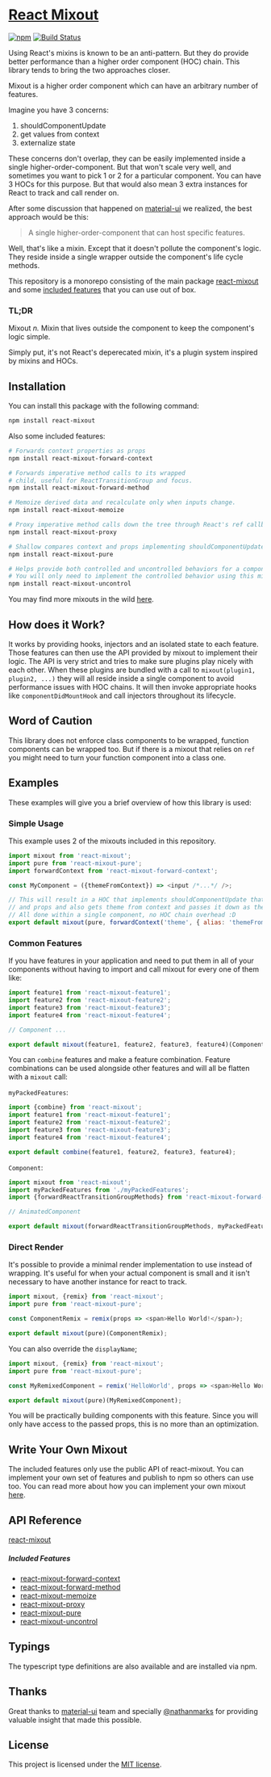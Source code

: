# [React Mixout](https://github.com/alitaheri/react-mixout)
[![npm](https://badge.fury.io/js/react-mixout.svg)](https://badge.fury.io/js/react-mixout)
[![Build Status](https://travis-ci.org/alitaheri/react-mixout.svg?branch=master)](https://travis-ci.org/alitaheri/react-mixout)

Using React's mixins is known to be an anti-pattern. But they do provide better performance
than a higher order component (HOC) chain. This library tends to bring the two approaches closer.

Mixout is a higher order component which can have an arbitrary number of features.

Imagine you have 3 concerns: 
1. shouldComponentUpdate
2. get values from context
3. externalize state

These concerns don't overlap, they can be easily implemented inside a single
higher-order-component. But that won't scale very well, and sometimes you want to
pick 1 or 2 for a particular component. You can have 3 HOCs for this purpose. But
that would also mean 3 extra instances for React to track and call render on.

After some discussion that happened on [material-ui](https://github.com/callemall/material-ui)
we realized, the best approach would be this:

> A single higher-order-component that can host specific features.

Well, that's like a mixin. Except that it doesn't pollute the component's logic. They reside
inside a single wrapper outside the component's life cycle methods.

This repository is a monorepo consisting of the main package [react-mixout](packages/react-mixout)
and some [included features](packages) that you can use out of box.

### TL;DR

Mixout _n._ Mixin that lives outside the component to keep the component's logic simple.

Simply put, it's not React's deperecated mixin, it's a plugin system inspired by mixins and HOCs.

## Installation

You can install this package with the following command:

```sh
npm install react-mixout
```

Also some included features:

```sh
# Forwards context properties as props
npm install react-mixout-forward-context

# Forwards imperative method calls to its wrapped 
# child, useful for ReactTransitionGroup and focus.
npm install react-mixout-forward-method

# Memoize derived data and recalculate only when inputs change.
npm install react-mixout-memoize

# Proxy imperative method calls down the tree through React's ref callback.
npm install react-mixout-proxy

# Shallow compares context and props implementing shouldComponentUpdate.
npm install react-mixout-pure

# Helps provide both controlled and uncontrolled behaviors for a component.
# You will only need to implement the controlled behavior using this mixout.
npm install react-mixout-uncontrol
```

You may find more mixouts in the wild [here](https://www.npmjs.com/browse/keyword/mixout).

## How does it Work?

It works by providing hooks, injectors and an isolated state to each feature. Those
features can then use the API provided by mixout to implement their logic. The API
is very strict and tries to make sure plugins play nicely with each other. When these
plugins are bundled with a call to `mixout(plugin1, plugin2, ...)` they will all reside
inside a single component to avoid performance issues with HOC chains. It will then
invoke appropriate hooks like `componentDidMountHook` and call injectors throughout its lifecycle.

## Word of Caution 

This library does not enforce class components to be wrapped, function components can be wrapped
too. But if there is a mixout that relies on `ref` you might need to turn your function component
into a class one.

## Examples

These examples will give you a brief overview of how this library is used:

### Simple Usage

This example uses 2 of the mixouts included in this repository.

```js
import mixout from 'react-mixout';
import pure from 'react-mixout-pure';
import forwardContext from 'react-mixout-forward-context';

const MyComponent = ({themeFromContext}) => <input /*...*/ />;

// This will result in a HOC that implements shouldComponentUpdate that checks context
// and props and also gets theme from context and passes it down as themeFromContext.
// All done within a single component, no HOC chain overhead :D
export default mixout(pure, forwardContext('theme', { alias: 'themeFromContext' }))(MyComponent);
```

### Common Features

If you have features in your application and need to put them in all of your components
without having to import and call mixout for every one of them like:

```js
import feature1 from 'react-mixout-feature1';
import feature2 from 'react-mixout-feature2';
import feature3 from 'react-mixout-feature3';
import feature4 from 'react-mixout-feature4';

// Component ...

export default mixout(feature1, feature2, feature3, feature4)(Component);
```

You can `combine` features and make a feature combination. Feature combinations
can be used alongside other features and will all be flatten with a `mixout` call:

`myPackedFeatures`:
```js
import {combine} from 'react-mixout';
import feature1 from 'react-mixout-feature1';
import feature2 from 'react-mixout-feature2';
import feature3 from 'react-mixout-feature3';
import feature4 from 'react-mixout-feature4';

export default combine(feature1, feature2, feature3, feature4);
```

`Component`:
```js
import mixout from 'react-mixout';
import myPackedFeatures from './myPackedFeatures';
import {forwardReactTransitionGroupMethods} from 'react-mixout-forward-method';

// AnimatedComponent

export default mixout(forwardReactTransitionGroupMethods, myPackedFeatures)(AnimatedComponent);
```

### Direct Render

It's possible to provide a minimal render implementation to use instead
of wrapping. It's useful for when your actual component is small and
it isn't necessary to have another instance for react to track.

```js
import mixout, {remix} from 'react-mixout';
import pure from 'react-mixout-pure';

const ComponentRemix = remix(props => <span>Hello World!</span>);

export default mixout(pure)(ComponentRemix);
```

You can also override the `displayName`;

```js
import mixout, {remix} from 'react-mixout';
import pure from 'react-mixout-pure';

const MyRemixedComponent = remix('HelloWorld', props => <span>Hello World!</span>);

export default mixout(pure)(MyRemixedComponent);
```

You will be practically building components with this feature.
Since you will only have access to the passed props, this is no more than
an optimization.

## Write Your Own Mixout

The included features only use the public API of react-mixout. You can implement your own
set of features and publish to npm so others can use too. You can read more about how you
can implement your own mixout [here](packages/react-mixout/INJECTOR.md).

## API Reference

[react-mixout](packages/react-mixout/README.md)

##### Included Features

* [react-mixout-forward-context](packages/react-mixout-forward-context/README.md)
* [react-mixout-forward-method](packages/react-mixout-forward-method/README.md)
* [react-mixout-memoize](packages/react-mixout-memoize/README.md)
* [react-mixout-proxy](packages/react-mixout-proxy/README.md)
* [react-mixout-pure](packages/react-mixout-pure/README.md)
* [react-mixout-uncontrol](packages/react-mixout-uncontrol/README.md)

## Typings

The typescript type definitions are also available and are installed via npm.

## Thanks

Great thanks to [material-ui](https://github.com/callemall/material-ui)
team and specially [@nathanmarks](https://github.com/nathanmarks) for
providing valuable insight that made this possible.

## License
This project is licensed under the [MIT license](https://github.com/alitaheri/react-mixout/blob/master/LICENSE).
